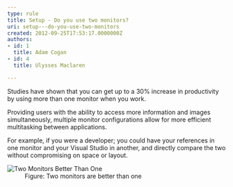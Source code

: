 ```yaml
---
type: rule
title: Setup - Do you use two monitors?
uri: setup---do-you-use-two-monitors
created: 2012-09-25T17:53:17.0000000Z
authors:
- id: 1
  title: Adam Cogan
- id: 4
  title: Ulysses Maclaren

---
```




<span class='intro'> <p>
                    Studies have shown that you can get up to a 30% increase in productivity by using
                    more than one monitor when you work.
                <br></p> </span>

<p>
                    Providing users with the ability to access more information and images simultaneously,
                    multiple monitor configurations allow for more efficient multitasking between applications.
                </p>
                <p>
                    For example, if you were a developer; you could have your references in one monitor
                    and your Visual Studio in another, and directly compare the two without compromising
                    on space or layout.
                </p>
                <dl class="goodImage">
                    <dt>
                        <img alt="Two Monitors Better Than One " src="/PublishingImages/TwoMonitorsBetterThanOne.JPG" />
                    </dt>
                    <dd>
                       Figure&#58; Two monitors are better than one
                    </dd>
                </dl>
<span style="display&#58;inline-block;"></span>


